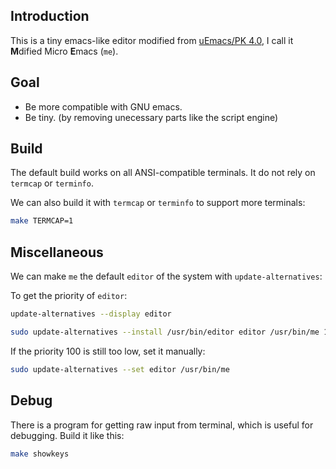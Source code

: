 ## Introduction

This is a tiny emacs-like editor modified from [uEmacs/PK 4.0][uemacs/pk],
I call it **M**dified Micro **E**macs (`me`).


## Goal

- Be more compatible with GNU emacs.
- Be tiny. (by removing unecessary parts like the script engine)


## Build

The default build works on all ANSI-compatible terminals.  It do not rely on
`termcap` or `terminfo`.

We can also build it with `termcap` or `terminfo` to support more terminals:

```sh
make TERMCAP=1
```


## Miscellaneous

We can make `me` the default `editor` of the system with `update-alternatives`:

To get the priority of `editor`:
```sh
update-alternatives --display editor
```

```sh
sudo update-alternatives --install /usr/bin/editor editor /usr/bin/me 100
```

If the priority 100 is still too low, set it manually:
```sh
sudo update-alternatives --set editor /usr/bin/me
```


## Debug

There is a program for getting raw input from terminal, which is useful for
debugging.  Build it like this:

```sh
make showkeys
```


[uemacs/pk]: https://github.com/torvalds/uemacs
